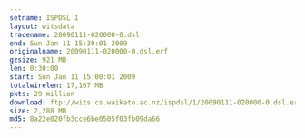 ```yaml
---
setname: ISPDSL I
layout: witsdata
tracename: 20090111-020000-0.dsl
end: Sun Jan 11 15:30:01 2009
originalname: 20090111-020000-0.dsl.erf
gzsize: 921 MB
len: 0:30:00
start: Sun Jan 11 15:00:01 2009
totalwirelen: 17,167 MB
pkts: 29 million
download: ftp://wits.cs.waikato.ac.nz/ispdsl/1/20090111-020000-0.dsl.erf.gz
size: 2,288 MB
md5: 8a22e020fb3cce6be0505f03fb09da66
---
```

